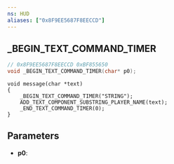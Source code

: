 ```yaml
---
ns: HUD
aliases: ["0x8F9EE5687F8EECCD"]
---
```

## _BEGIN_TEXT_COMMAND_TIMER

```c
// 0x8F9EE5687F8EECCD 0xBF855650
void _BEGIN_TEXT_COMMAND_TIMER(char* p0);
```

```
void message(char *text)  
{  
	_BEGIN_TEXT_COMMAND_TIMER("STRING");  
	ADD_TEXT_COMPONENT_SUBSTRING_PLAYER_NAME(text);  
	_END_TEXT_COMMAND_TIMER(0);  
}  
```

## Parameters
* **p0**: 

